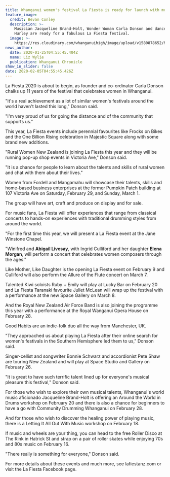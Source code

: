 ```yaml
---
title: Whanganui women's festival La Fiesta is ready for launch with music galore
feature_image:
  credit: Bevan Conley
  description: >-
    Musician Jacqueline Brand-Holt, Wonder Woman Carla Donson and dancer Jill
    Hurley are ready for a fabulous La Fiesta festival.
  image: >-
    https://res.cloudinary.com/whanganuihigh/image/upload/v1580878652/News/La_Fiesta_Chron_25.1.20.jpg
news_author:
  date: 2020-01-25T04:55:45.404Z
  name: Liz Wylie
  publication: Whanganui Chronicle
show_in_slider: false
date: 2020-02-05T04:55:45.426Z
---
```

La Fiesta 2020 is about to begin, as founder and co-ordinator Carla Donson chalks up 11 years of the festival that celebrates women in Whanganui.

"It's a real achievement as a lot of similar women's festivals around the world haven't lasted this long," Donson said.

"I'm very proud of us for going the distance and of the community that supports us."

This year, La Fiesta events include perennial favourites like Frocks on Bikes and the One Billion Rising celebration in Majestic Square along with some brand new additions.

"Rural Women New Zealand is joining La Fiesta this year and they will be running pop-up shop events in Victoria Ave," Donson said.

"It is a chance for people to learn about the talents and skills of rural women and chat with them about their lives."

Women from Fordell and Mangamahu will showcase their talents, skills and home-based business enterprises at the former Pumpkin Patch building at 107 Victoria Ave on Saturday, February 29, and Sunday, March 1.

The group will have art, craft and produce on display and for sale.

For music fans, La Fiesta will offer experiences that range from classical concerts to hands-on experiences with traditional drumming styles from around the world.

"For the first time this year, we will present a La Fiesta event at the Jane Winstone Chapel.

"Winifred and **Abigail Livesay**, with Ingrid Culliford and her daughter **Elena Morgan**, will perform a concert that celebrates women composers through the ages."

Like Mother, Like Daughter is the opening La Fiesta event on February 9 and Culliford will also perform the Allure of the Flute concert on March 7.

Talented Kiwi soloists Ruby + Emily will play at Lucky Bar on February 20 and La Fiesta Taranaki favourite Juliet McLean will wrap up the festival with a performance at the new Space Gallery on March 8.

And the Royal New Zealand Air Force Band is also joining the programme this year with a performance at the Royal Wanganui Opera House on February 28.

Good Habits are an indie-folk duo all the way from Manchester, UK.

"They approached us about playing La Fiesta after their online search for women's festivals in the Southern Hemisphere led them to us," Donson said.

Singer-cellist and songwriter Bonnie Schwarz and accordionist Pete Shaw are touring New Zealand and will play at Space Studio and Gallery on February 26.

"It is great to have such terrific talent lined up for everyone's musical pleasure this festival," Donson said.

For those who wish to explore their own musical talents, Whanganui's world music aficionado Jacqueline Brand-Holt is offering an Around the World in Drums workshop on February 20 and there is also a chance for beginners to have a go with Community Drumming Whanganui on February 28.

And for those who wish to discover the healing power of playing music, there is a Letting It All Out With Music workshop on February 18.

If music and wheels are your thing, you can head to the free Roller Disco at The Rink in Hatrick St and strap on a pair of roller skates while enjoying 70s and 80s music on February 16.

"There really is something for everyone," Donson said.

For more details about these events and much more, see lafiestanz.com or visit the La Fiesta Facebook page.

